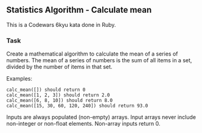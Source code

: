 ## Statistics Algorithm - Calculate mean

This is a Codewars 6kyu kata done in Ruby.

### Task

Create a mathematical algorithm to calculate the mean of a series of numbers. The mean of a series of numbers is the sum of all items in a set, divided by the number of items in that set.

Examples:

```text
calc_mean([]) should return 0
calc_mean([1, 2, 3]) should return 2.0
calc_mean([6, 8, 10]) should return 8.0
calc_mean([15, 30, 60, 120, 240]) should return 93.0
```

Inputs are always populated (non-empty) arrays. Input arrays never include non-integer or non-float elements. Non-array inputs return 0.
